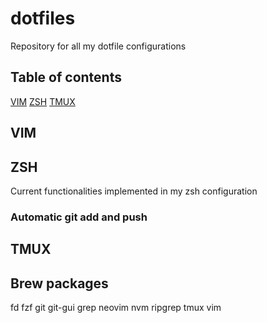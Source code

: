 # dotfiles
Repository for all my dotfile configurations

## Table of contents
[VIM](#vim)
[ZSH](#zsh)
[TMUX](#tmux)

## VIM

## ZSH
Current functionalities implemented in my zsh configuration

### Automatic git add and push

## TMUX

## Brew packages
fd
fzf
git
git-gui
grep
neovim
nvm
ripgrep
tmux
vim

